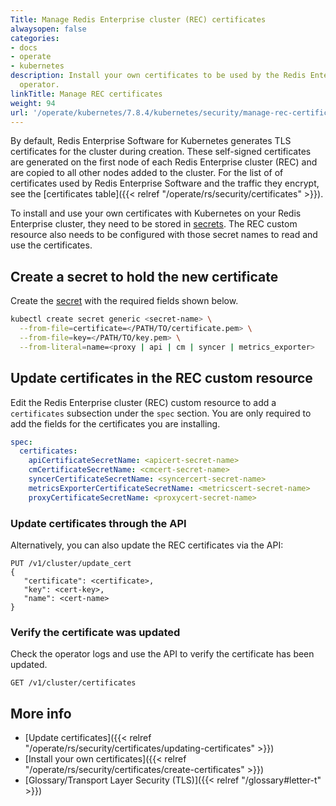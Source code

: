 ```yaml
---
Title: Manage Redis Enterprise cluster (REC) certificates
alwaysopen: false
categories:
- docs
- operate
- kubernetes
description: Install your own certificates to be used by the Redis Enterprise cluster's
  operator.
linkTitle: Manage REC certificates
weight: 94
url: '/operate/kubernetes/7.8.4/kubernetes/security/manage-rec-certificates/'
---
```


By default, Redis Enterprise Software for Kubernetes generates TLS certificates for the cluster during creation. These self-signed certificates are generated on the first node of each Redis Enterprise cluster (REC) and are copied to all other nodes added to the cluster. For the list of of certificates used by Redis Enterprise Software and the traffic they encrypt, see the [certificates table]({{< relref "/operate/rs/security/certificates" >}}).

To install and use your own certificates with Kubernetes on your Redis Enterprise cluster, they need to be stored in [secrets](https://kubernetes.io/docs/concepts/configuration/secret/). The REC custom resource also needs to be configured with those secret names to read and use the certificates.

## Create a secret to hold the new certificate

Create the [secret](https://kubernetes.io/docs/tasks/configmap-secret/managing-secret-using-kubectl/) with the required fields shown below.

  ```sh
  kubectl create secret generic <secret-name> \
    --from-file=certificate=</PATH/TO/certificate.pem> \
    --from-file=key=</PATH/TO/key.pem> \
    --from-literal=name=<proxy | api | cm | syncer | metrics_exporter>
  ```

## Update certificates in the REC custom resource

Edit the Redis Enterprise cluster (REC) custom resource to add a `certificates` subsection under the `spec` section. You are only required to add the fields for the certificates you are installing.

```yaml
spec:
  certificates:
    apiCertificateSecretName: <apicert-secret-name>
    cmCertificateSecretName: <cmcert-secret-name>
    syncerCertificateSecretName: <syncercert-secret-name>
    metricsExporterCertificateSecretName: <metricscert-secret-name>
    proxyCertificateSecretName: <proxycert-secret-name>
```

### Update certificates through the API

Alternatively, you can also update the REC certificates via the API:

```API
PUT /v1/cluster/update_cert
{
   "certificate": <certificate>, 
   "key": <cert-key>,
   "name": <cert-name> 
}
```

### Verify the certificate was updated

Check the operator logs and use the API to verify the certificate has been updated.

  ```api
  GET /v1/cluster/certificates
  ```

## More info

- [Update certificates]({{< relref "/operate/rs/security/certificates/updating-certificates" >}})
- [Install your own certificates]({{< relref "/operate/rs/security/certificates/create-certificates" >}})
- [Glossary/Transport Layer Security (TLS)]({{< relref "/glossary#letter-t" >}})
